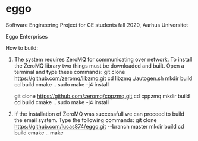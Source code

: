 # eggo

Software Engineering Project for CE students fall 2020, Aarhus Universitet

Eggo Enterprises

How to build:

1. The system requires ZeroMQ for communicating over network. To install the ZeroMQ library two things must be downloaded and built. Open a terminal and type these commands:
    git clone https://github.com/zeromq/libzmq.git
    cd libzmq
    ./autogen.sh
    mkdir build
    cd build 
    cmake ..
    sudo make -j4 install
    
    git clone https://github.com/zeromq/cppzmq.git
    cd cppzmq
    mkdir build 
    cd build
    cmake ..
    sudo make -j4 install
    
2. If the installation of ZeroMQ was successfull we can proceed to build the email system. Type the following commands:
    git clone https://github.com/lucas874/eggo.git --branch master
    mkdir build
    cd build
    cmake ..
    make 
    
  



